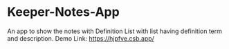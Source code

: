 # Keeper-Notes-App
An app to show the notes with Definition List with list having definition term and description.
Demo Link: https://hjpfve.csb.app/
